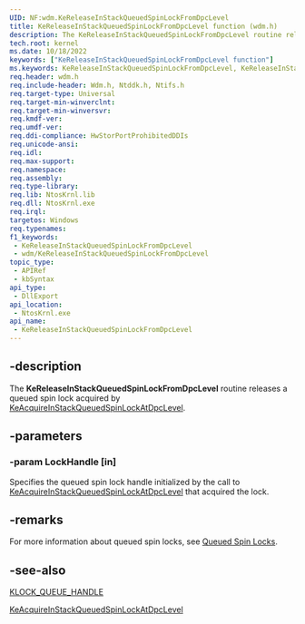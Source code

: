 ```yaml
---
UID: NF:wdm.KeReleaseInStackQueuedSpinLockFromDpcLevel
title: KeReleaseInStackQueuedSpinLockFromDpcLevel function (wdm.h)
description: The KeReleaseInStackQueuedSpinLockFromDpcLevel routine releases a queued spin lock acquired by KeAcquireInStackQueuedSpinLockAtDpcLevel.
tech.root: kernel
ms.date: 10/18/2022
keywords: ["KeReleaseInStackQueuedSpinLockFromDpcLevel function"]
ms.keywords: KeReleaseInStackQueuedSpinLockFromDpcLevel, KeReleaseInStackQueuedSpinLockFromDpcLevel routine [Kernel-Mode Driver Architecture], k105_76a65a2a-d5b2-4066-90e9-4539c5e39930.xml, kernel.kereleaseinstackqueuedspinlockfromdpclevel, wdm/KeReleaseInStackQueuedSpinLockFromDpcLevel
req.header: wdm.h
req.include-header: Wdm.h, Ntddk.h, Ntifs.h
req.target-type: Universal
req.target-min-winverclnt:
req.target-min-winversvr: 
req.kmdf-ver: 
req.umdf-ver: 
req.ddi-compliance: HwStorPortProhibitedDDIs
req.unicode-ansi: 
req.idl: 
req.max-support: 
req.namespace: 
req.assembly: 
req.type-library: 
req.lib: NtosKrnl.lib
req.dll: NtosKrnl.exe
req.irql: 
targetos: Windows
req.typenames: 
f1_keywords:
 - KeReleaseInStackQueuedSpinLockFromDpcLevel
 - wdm/KeReleaseInStackQueuedSpinLockFromDpcLevel
topic_type:
 - APIRef
 - kbSyntax
api_type:
 - DllExport
api_location:
 - NtosKrnl.exe
api_name:
 - KeReleaseInStackQueuedSpinLockFromDpcLevel
---
```


## -description

The **KeReleaseInStackQueuedSpinLockFromDpcLevel** routine releases a queued spin lock acquired by [KeAcquireInStackQueuedSpinLockAtDpcLevel](nf-wdm-keacquireinstackqueuedspinlockatdpclevel.md).

## -parameters

### -param LockHandle [in]

Specifies the queued spin lock handle initialized by the call to [KeAcquireInStackQueuedSpinLockAtDpcLevel](nf-wdm-keacquireinstackqueuedspinlockatdpclevel.md) that acquired the lock.

## -remarks

For more information about queued spin locks, see [Queued Spin Locks](/windows-hardware/drivers/kernel/queued-spin-locks).

## -see-also

[KLOCK_QUEUE_HANDLE](/windows-hardware/drivers/kernel/eprocess)

[KeAcquireInStackQueuedSpinLockAtDpcLevel](nf-wdm-keacquireinstackqueuedspinlockatdpclevel.md)

